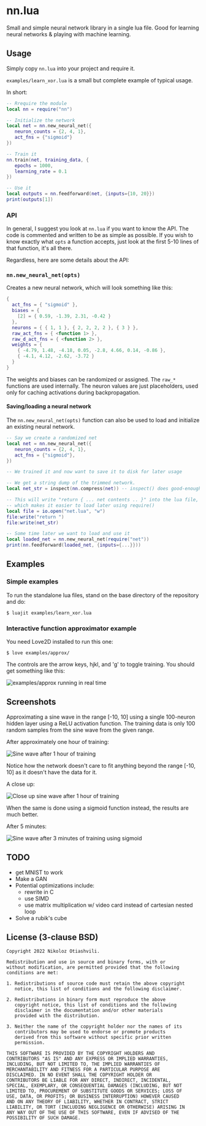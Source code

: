 # nn.lua
Small and simple neural network library in a single lua file.
Good for learning neural networks & playing with machine learning.

## Usage
Simply copy `nn.lua` into your project and require it.

`examples/learn_xor.lua` is a small but complete example of typical usage.

In short:
```lua
-- Rrequire the module
local nn = require("nn")

-- Initialize the network
local net = nn.new_neural_net({
   neuron_counts = {2, 4, 1},
   act_fns = {"sigmoid"}
})

-- Train it
nn.train(net, training_data, {
   epochs = 1000,
   learning_rate = 0.1
})

-- Use it
local outputs = nn.feedforward(net, {inputs={10, 20}})
print(outputs[1])
```

### API
In general, I suggest you look at `nn.lua` if you want to know the API. The code
is commented and written to be as simple as possible. If you wish to know
exactly what `opts` a function accepts, just look at the first 5-10 lines of
that function, it's all there.

Regardless, here are some details about the API:

### `nn.new_neural_net(opts)`
Creates a new neural network, which will look something like this:
```lua
{
  act_fns = { "sigmoid" },
  biases = {
    [2] = { 0.59, -1.39, 2.31, -0.42 }
  },
  neurons = { { 1, 1 }, { 2, 2, 2, 2 }, { 3 } },
  raw_act_fns = { <function 1> },
  raw_d_act_fns = { <function 2> },
  weights = {
    { -4.79, 1.48, -4.18, 0.05, -2.8, 4.66, 0.14, -0.86 },
    { -4.1, 4.12, -2.62, -3.72 }
  }
}
```

The weights and biases can be randomized or assigned. The `raw_*` functions are
used internally. The neuron values are just placeholders, used only for caching
activations during backpropagation.

#### Saving/loading a neural network

The `nn.new_neural_net(opts)` function can also be used to load and initialize
an existing neural network.

```lua
-- Say we create a randomized net
local net = nn.new_neural_net({
   neuron_counts = {2, 4, 1},
   act_fns = {"sigmoid"},
})

-- We trained it and now want to save it to disk for later usage

-- We get a string dump of the trimmed network.
local net_str = inspect(nn.compress(net)) -- inspect() does good-enough "serialization"

-- This will write "return { ... net contents .. }" into the lua file,
-- which makes it easier to load later using require()
local file = io.open("net.lua", "w")
file:write("return ")
file:write(net_str)

-- Some time later we want to load and use it
local loaded_net = nn.new_neural_net(require("net"))
print(nn.feedforward(loaded_net, {inputs={...}}))
```

## Examples

### Simple examples
To run the standalone lua files, stand on the base directory of the repository and do:
```
$ luajit examples/learn_xor.lua
```

### Interactive function approximator example
You need Love2D installed to run this one:
```
$ love examples/approx/
```

The controls are the arrow keys, hjkl, and 'g' to toggle training. You should
get something like this:

![examples/approx running in real time](./screenshots/nn-animation-approx.gif)

## Screenshots
Approximating a sine wave in the range [-10, 10] using a single 100-neuron
hidden layer using a ReLU activation function. The training data is only 100
random samples from the sine wave from the given range.

After approximately one hour of training:

![Sine wave after 1 hour of training](./screenshots/nn-screenshot-approx-sin-relu-1.png)

Notice how the network doesn't care to fit anything beyond the range [-10, 10]
as it doesn't have the data for it.

A close up:

![Close up sine wave after 1 hour of training](./screenshots/nn-screenshot-approx-sin-relu-2.png)

When the same is done using a sigmoid function instead, the results are much
better.

After 5 minutes:

![Sine wave after 3 minutes of training using sigmoid](./screenshots/nn-screenshot-approx-sin-sigmoid.png)

## TODO
- get MNIST to work
- Make a GAN
- Potential optimizations include:
  - rewrite in C
  - use SIMD
  - use matrix multiplication w/ video card instead of cartesian nested loop
- Solve a rubik's cube

## License (3-clause BSD)
```
Copyright 2022 Nikoloz Otiashvili.

Redistribution and use in source and binary forms, with or
without modification, are permitted provided that the following
conditions are met:

1. Redistributions of source code must retain the above copyright
   notice, this list of conditions and the following disclaimer.

2. Redistributions in binary form must reproduce the above
   copyright notice, this list of conditions and the following
   disclaimer in the documentation and/or other materials
   provided with the distribution.

3. Neither the name of the copyright holder nor the names of its
   contributors may be used to endorse or promote products
   derived from this software without specific prior written
   permission.

THIS SOFTWARE IS PROVIDED BY THE COPYRIGHT HOLDERS AND
CONTRIBUTORS "AS IS" AND ANY EXPRESS OR IMPLIED WARRANTIES,
INCLUDING, BUT NOT LIMITED TO, THE IMPLIED WARRANTIES OF
MERCHANTABILITY AND FITNESS FOR A PARTICULAR PURPOSE ARE
DISCLAIMED. IN NO EVENT SHALL THE COPYRIGHT HOLDER OR
CONTRIBUTORS BE LIABLE FOR ANY DIRECT, INDIRECT, INCIDENTAL,
SPECIAL, EXEMPLARY, OR CONSEQUENTIAL DAMAGES (INCLUDING, BUT NOT
LIMITED TO, PROCUREMENT OF SUBSTITUTE GOODS OR SERVICES; LOSS OF
USE, DATA, OR PROFITS; OR BUSINESS INTERRUPTION) HOWEVER CAUSED
AND ON ANY THEORY OF LIABILITY, WHETHER IN CONTRACT, STRICT
LIABILITY, OR TORT (INCLUDING NEGLIGENCE OR OTHERWISE) ARISING IN
ANY WAY OUT OF THE USE OF THIS SOFTWARE, EVEN IF ADVISED OF THE
POSSIBILITY OF SUCH DAMAGE.
```

